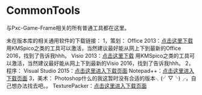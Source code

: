 ﻿# CommonTools
与Pxc-Game-Frame相关的所有普通工具都在这里。

未在版本库的相关通用软件的下载链接：
1，策划：
	Office 2013：[点击这里下载](http://pan.baidu.com/s/1hs6vwxQ)
	用KMSpico之类的工具可以激活，当然建议最好能从网上下到最新的Office 2016，找到了告诉我hhh。
	Visio 2013：[点击这里下载](http://pan.baidu.com/s/1qYo4gaw)
	用KMSpico之类的工具可以激活，当然建议最好能从网上下到最新的Visio 2016，找到了告诉我hhh。
2，程序：
	Visual Studio 2015：[点击这里进入下载页面](https://www.visualstudio.com/zh-hans/downloads/)
	Notepad++：[点击这里进入下载页面](https://notepad-plus-plus.org/)
3，美术：
	Photoshop什么的我这暂时没有合适的版本╮(╯▽╰)╭，自己想办法找去吧。。
	TexturePacker：[点击这里进入下载页面](https://www.codeandweb.com/texturepacker)